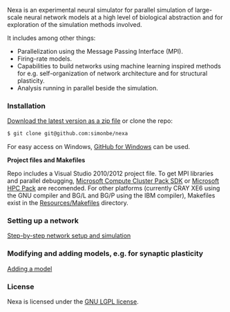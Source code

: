 Nexa is an experimental neural simulator for parallel simulation of large-scale neural network models at a high level of biological abstraction and for exploration of the simulation methods involved. 

It includes among other things:
- Parallelization using the Message Passing Interface (MPI).
- Firing-rate models.
- Capabilities to build networks using machine learning inspired methods for e.g.  self-organization of network architecture and for structural plasticity.
- Analysis running in parallel beside the simulation.

### Installation ###

[Download the latest version as a zip file](https://github.com/simonbe/nexa/zipball/master) or clone the repo:

```bash
$ git clone git@github.com:simonbe/nexa
```

For easy access on Windows, [GitHub for Windows](http://windows.github.com/) can be used.

**Project files and Makefiles**

Repo includes a Visual Studio 2010/2012 project file. To get MPI libraries and parallel debugging, [Microsoft Compute Cluster Pack SDK](http://www.microsoft.com/en-us/download/details.aspx?id=239) or [Microsoft HPC Pack](http://www.microsoft.com/en-us/download/details.aspx?id=8433) are recomended.
For other platforms (currently CRAY XE6 using the GNU compiler and BG/L and BG/P using the IBM compiler), Makefiles exist in the [Resources/Makefiles](https://github.com/simonbe/nexa/tree/master/Resources/Makefiles) directory.

### Setting up a network ###

[Step-by-step network setup and simulation](https://github.com/simonbe/nexa/wiki/Step-by-step-network-setup-and-simulation)

### Modifying and adding models, e.g. for synaptic plasticity ###

[Adding a model](https://github.com/simonbe/nexa/wiki/Adding-a-model)

### License ###
Nexa is licensed under the [GNU LGPL license](http://www.gnu.org/licenses/lgpl.html).